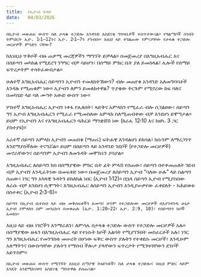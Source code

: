 ```yaml
---
title:  የኢዮብ ጉዳይ
date:   04/03/2026
---
```


`በኢዮብ መጽሐፍ ውስጥ ስለ ታላቁ ተጋድሎ አንዳንድ አስደናቂ ግንዛቤዎች ተሰጥተውናል። የጎልማሶች ሰንበት ትምህርት ኢዮ. 1፡1–12ንና ኢዮ. 2፡1–7ን ያንብቡ። እዚህ ላይ ተገልጠው የምናያቸው የታላቁ ተጋድሎ መርሆዎች ምንድን ናቸው?`

ከእነዚህ ጥቅሶች ብዙ ጠቃሚ መረጃዎችን ማግኘት ይቻላል። በመጀመሪያ በእግዚአብሔር እና በሰይጣን መካከል የሚደረግ ንግግር ብቻ ሳይሆን፣ በሰማይ ምክር ቤት ያለ ይመስላል፤ ሌሎች የሰማይ ፍጥረታትም ተሳትፈውበታል።

ሁለተኛ እግዚአብሔር ሰይጣንን ኢዮብን ተመለከትኸውን? ብሎ መጠየቁ አንዳንድ አለመግባባቶች እንዳሉ የሚጠቁም ነው። ኢዮብን ለምን ይመለከተዋል? ጥያቄው ትርጉም የሚኖረው ከፍ ባለና በመካሄድ ላይ ባለ ሙግት አውድ ውስጥ ነው።

ሦስተኛ እግዚአብሔር ኢዮብን ነቀፋ የሌለበት፣ ጻድቅና አምላክን የሚፈራ ብሎ ሲገልፀው፣ ሰይጣን ግን ኢዮብ እግዚአብሔርን የሚፈራ የሚመስለው አምላክ ስለሚጠብቀው ብቻ እንደሆነ ይሞግታል። ይህም የኢዮብን እና የእግዚአብሔርን ባሕርይ ማንቋሸሽ ነው (ከራዕ. 12፡10 እና ከዘካ. 3 ጋር ያስተያዩ)።

አራተኛ ሰይጣን አምላክ ኢዮብን መጠበቁ (ማጠሩ) ፍትሐዊ እንዳልሆነ ይከሳል፣ ክሱንም ለማረጋገጥ እንደማያስችለው ተናግሯል። ይህም በሰይጣን ላይ አንዳንድ ገደቦች (የተጋድሎ መርሆዎች) መኖራቸውንና ሰይጣንም ኢዮብን ለመጉዳት መሞከሩን ያሳያል።

እግዚአብሔር ለሰይጣን ክስ በሰማያዊው ምክር ቤት ፊት ምላሽ የሰጠው፣ ሰይጣን በተቀመጠለት ገደብ ብቻ ኢዮብን እንዲፈትነው በመፍቀድ ነው። በመጀመሪያ ለሰይጣን ኢዮብ “ባለው ሁሉ” ላይ ስልጣን ሰጠው፣ ነገር ግን አካላዊ ጉዳትን ይከለክል ነበር (ኢዮብ 1፡12)። በኋላ ሰይጣን ኢዮብ የሚያስበው ለራሱ ብቻ እንደሆነ ሲሞግት፣ እግዚአብሔር ለሰይጣን ኢዮብን እንዲያሠቃየው ፈቀደለት - ከሕይወቱ በስተቀር (ኢዮብ 2፡3-6)።

`ሰይጣን በኢዮብ ቤተሰብ ላይ ብዙ መቅሰፍቶችን አመጣ፤ ሆኖም የተጋድሎው መርሆዎች በእያንዳንዱ ሁኔታ ኢዮብ ያምላክን ስም መባረኩን በመቀጠሉ (ኢዮ. 1:20–22፣ ኢዮ. 2:9, 10)፣ የሰይጣንን ክሶች አመከነ።`

እዚህ ላይ ብዙ ነገሮችን እንማራለን፣ ለምሳሌ በታላቁ ተጋድሎ ውስጥ የተጋድሎ መርሆዎች አሉ። በሰማያዊው ዙፋን በእግዚአብሔር ላይ የተነሱት ክሶች እልባት የሚያገኙበት መስፈርቶች አሉ፣ ነገር ግን እግዚአብሔር የመንግስቱ መሠረት በሆነው ፍቅር ውስጥ ያሉትን የተቀደሱ መርሆች፣ እንዲሁም አለማትንና በውስጣቸው ያሉትን የማሰብ ችሎታ ያላቸውን ፍጥረታት የሚገዛባቸውን ደንቦች አይጥስም።

`በኢዮብ መጽሐፍ ውስጥ የሚገኙት እነዚህ ሰማያዊ ትዕይንቶች፣ ስለ ታላቁ ተጋድሎና በዚህ ምድር ላይም እንዴት እንደሚከናወን አስደናቂ ማስተዋል ይሰጡናል።`